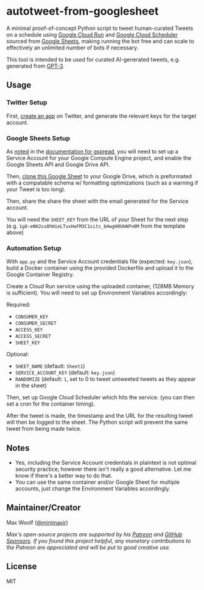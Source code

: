 # autotweet-from-googlesheet

A minimal proof-of-concept Python script to tweet human-curated Tweets on a schedule using [Google Cloud Run](https://cloud.google.com/run) and [Google Cloud Scheduler](https://cloud.google.com/scheduler) sourced from [Google Sheets](https://www.google.com/sheets/about/), making running the bot free and can scale to effectively an unlimited number of bots if necessary.

This tool is intended to be used for curated AI-generated tweets, e.g. generated from [GPT-3](https://openai.com/blog/openai-api/).

## Usage

### Twitter Setup

First, [create an app](https://developer.twitter.com/en/portal/projects-and-apps) on Twitter, and generate the relevant keys for the target account.

### Google Sheets Setup

As [noted](https://gspread.readthedocs.io/en/latest/oauth2.html) in the [documentation for gspread](https://gspread.readthedocs.io/en/latest/), you will need to set up a Service Account for your Google Compute Engine project, and enable the Google Sheets API and Google Drive API.

Then, [clone this Google Sheet](https://docs.google.com/spreadsheets/d/1gO-eNHJss8hHieLTvxHoFM3C1sits_bHwgH0UHAPn0M/edit?usp=sharing) to your Google Drive, which is preformated with a compatable schema w/ formatting optimizations (such as a warning if your Tweet is too long).

Then, share the share the sheet with the email generated for the Service account.

You will need the `SHEET_KEY` from the URL of your Sheet for the next step (e.g. `1gO-eNHJss8hHieLTvxHoFM3C1sits_bHwgH0UHAPn0M` from the template above)

### Automation Setup

With `app.py` and the Service Account credentials file (expected: `key.json`), build a Docker container using the provided Dockerfile and upload it to the Google Container Registry.

Create a Cloud Run service using the uploaded container, (128MB Memory is sufficient). You will need to set up Environment Variables accordingly:

Required:

- `CONSUMER_KEY`
- `CONSUMER_SECRET`
- `ACCESS_KEY`
- `ACCESS_SECRET`
- `SHEET_KEY`

Optional:

- `SHEET_NAME` (default: `Sheet1`)
- `SERVICE_ACCOUNT_KEY` (default: `key.json`)
- `RANDOMIZE` (default: `1`, set to 0 to tweet untweeted tweets as they appear in the sheet)

Then, set up Google Cloud Scheduler which hits the service. (you can then set a cron for the container timing).

After the tweet is made, the timestamp and the URL for the resulting tweet will then be logged to the sheet. The Python script will prevent the same tweet from being made twice.

## Notes

- Yes, including the Service Account credentials in plaintext is not optimal security practice; however there isn't really a good alternative. Let me know if there's a better way to do that.
- You can use the same container and/or Google Sheet for multiple accounts, just change the Environment Variables accordingly.

## Maintainer/Creator

Max Woolf ([@minimaxir](https://minimaxir.com))

_Max's open-source projects are supported by his [Patreon](https://www.patreon.com/minimaxir) and [GitHub Sponsors](https://github.com/sponsors/minimaxir). If you found this project helpful, any monetary contributions to the Patreon are appreciated and will be put to good creative use._

## License

MIT
